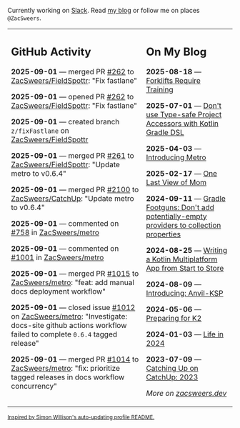 Currently working on [Slack](https://slack.com/). Read [my blog](https://zacsweers.dev/) or follow me on places `@ZacSweers`.

<table><tr><td valign="top" width="60%">

## GitHub Activity
<!-- githubActivity starts -->
**2025-09-01** — merged PR [#262](https://github.com/ZacSweers/FieldSpottr/pull/262) to [ZacSweers/FieldSpottr](https://github.com/ZacSweers/FieldSpottr): "Fix fastlane"

**2025-09-01** — opened PR [#262](https://github.com/ZacSweers/FieldSpottr/pull/262) to [ZacSweers/FieldSpottr](https://github.com/ZacSweers/FieldSpottr): "Fix fastlane"

**2025-09-01** — created branch `z/fixFastlane` on [ZacSweers/FieldSpottr](https://github.com/ZacSweers/FieldSpottr)

**2025-09-01** — merged PR [#261](https://github.com/ZacSweers/FieldSpottr/pull/261) to [ZacSweers/FieldSpottr](https://github.com/ZacSweers/FieldSpottr): "Update metro to v0.6.4"

**2025-09-01** — merged PR [#2100](https://github.com/ZacSweers/CatchUp/pull/2100) to [ZacSweers/CatchUp](https://github.com/ZacSweers/CatchUp): "Update metro to v0.6.4"

**2025-09-01** — commented on [#758](https://github.com/ZacSweers/metro/pull/758#issuecomment-3242980255) in [ZacSweers/metro](https://github.com/ZacSweers/metro)

**2025-09-01** — commented on [#1001](https://github.com/ZacSweers/metro/issues/1001#issuecomment-3242851825) in [ZacSweers/metro](https://github.com/ZacSweers/metro)

**2025-09-01** — merged PR [#1015](https://github.com/ZacSweers/metro/pull/1015) to [ZacSweers/metro](https://github.com/ZacSweers/metro): "feat: add manual docs deployment workflow"

**2025-09-01** — closed issue [#1012](https://github.com/ZacSweers/metro/issues/1012) on [ZacSweers/metro](https://github.com/ZacSweers/metro): "Investigate: docs-site github actions workflow failed to complete `0.6.4` tagged release"

**2025-09-01** — merged PR [#1014](https://github.com/ZacSweers/metro/pull/1014) to [ZacSweers/metro](https://github.com/ZacSweers/metro): "fix: prioritize tagged releases in docs workflow concurrency"
<!-- githubActivity ends -->
</td><td valign="top" width="40%">

## On My Blog
<!-- blog starts -->
**2025-08-18** — [Forklifts Require Training](https://www.zacsweers.dev/forklifts-require-training/)

**2025-07-01** — [Don't use Type-safe Project Accessors with Kotlin Gradle DSL](https://www.zacsweers.dev/dont-use-type-safe-project-accessors-with-kotlin-gradle-dsl/)

**2025-04-03** — [Introducing Metro](https://www.zacsweers.dev/introducing-metro/)

**2025-02-17** — [One Last View of Mom](https://www.zacsweers.dev/one-last-view-of-mom/)

**2024-09-11** — [Gradle Footguns: Don't add potentially-empty providers to collection properties](https://www.zacsweers.dev/gradle-footgun-adding-empty-providers-to-collection-properties/)

**2024-08-25** — [Writing a Kotlin Multiplatform App from Start to Store](https://www.zacsweers.dev/writing-a-kotlin-multiplatform-app-from-start-to-store/)

**2024-08-09** — [Introducing: Anvil-KSP](https://www.zacsweers.dev/introducing-anvil-ksp/)

**2024-05-06** — [Preparing for K2](https://www.zacsweers.dev/preparing-for-k2/)

**2024-01-03** — [Life in 2024](https://www.zacsweers.dev/life-in-2024/)

**2023-07-09** — [Catching Up on CatchUp: 2023](https://www.zacsweers.dev/catching-up-on-catchup-2023/)
<!-- blog ends -->
_More on [zacsweers.dev](https://zacsweers.dev/)_
</td></tr></table>

<sub><a href="https://simonwillison.net/2020/Jul/10/self-updating-profile-readme/">Inspired by Simon Willison's auto-updating profile README.</a></sub>
